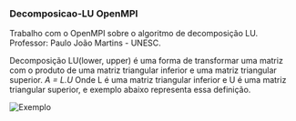 ### Decomposicao-LU OpenMPI

   Trabalho com o OpenMPI sobre o algoritmo de decomposição LU.
   Professor: Paulo João Martins - UNESC.
   
   Decomposição LU(lower, upper) é uma forma de transformar uma matriz
   com o produto de uma matriz triangular inferior e uma matriz triangular superior.
                                                   *A = L.U*
   Onde L é uma matriz triangular inferior e U é uma matriz triangular superior,
   e exemplo abaixo representa essa definição.
                  
  ![Exemplo](https://encrypted-tbn0.gstatic.com/images?q=tbn:ANd9GcRx8IW7enwn_rcYaN87CGYril9-S0y38_oD8oGIUIZug52fl3SR "Exemplo matriz triangular")
 
